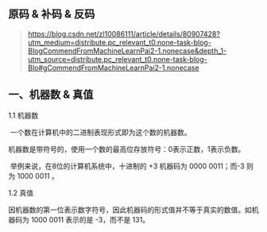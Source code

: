 ## 原码 & 补码 & 反码

> https://blog.csdn.net/zl10086111/article/details/80907428?utm_medium=distribute.pc_relevant_t0.none-task-blog-BlogCommendFromMachineLearnPai2-1.nonecase&depth_1-utm_source=distribute.pc_relevant_t0.none-task-blog-Blo#gCommendFromMachineLearnPai2-1.nonecase

## 一、机器数 & 真值

1.1 机器数

​	一个数在计算机中的二进制表现形式即为这个数的机器数。

​	机器数是带符号的，使用一个数的最高位存放符号：0表示正数，1表示负数。

​	举例来说，在8位的计算机系统中，十进制的 +3 机器码为 0000 0011；而-3 则为 1000 0011 。

1.2 真值

​	因机器数的第一位表示数字符号，因此机器码的形式值并不等于真实的数值。如机器码为 1000 0011 表示的是 -3，而不是 131。



